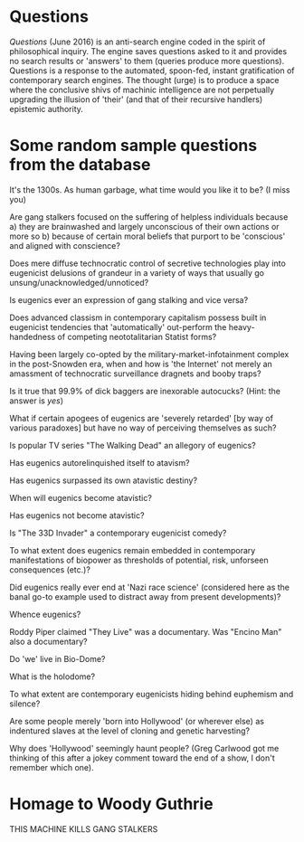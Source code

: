 # Questions
<em>Questions</em> (June 2016) is an anti-search engine coded in the spirit of philosophical inquiry. The engine saves questions asked to it and provides no search results or 'answers' to them (queries produce more questions). Questions is a response to the automated, spoon-fed, instant gratification of contemporary search engines. The thought (urge) is to produce a space where the conclusive shivs of machinic intelligence are not perpetually upgrading the illusion of 'their' (and that of their recursive handlers) epistemic authority.

# Some random sample questions from the database

It's the 1300s. As human garbage, what time would you like it to be? (I miss you)

Are gang stalkers focused on the suffering of helpless individuals because a) they are brainwashed and largely unconscious of their own actions or more so b) because of certain moral beliefs that purport to be 'conscious' and aligned with conscience?

Does mere diffuse technocratic control of secretive technologies play into eugenicist delusions of grandeur in a variety of ways that usually go unsung/unacknowledged/unnoticed?

Is eugenics ever an expression of gang stalking and vice versa?

Does advanced classism in contemporary capitalism possess built in eugenicist tendencies that 'automatically' out-perform the heavy-handedness of competing neototalitarian Statist forms?

Having been largely co-opted by the military-market-infotainment complex in the post-Snowden era, when and how is 'the Internet' not merely an amassment of technocratic surveillance dragnets and booby traps?

Is it true that 99.9% of dick baggers are inexorable autocucks? (Hint: the answer is <em>yes</em>)

What if certain apogees of eugenics are 'severely retarded' [by way of various paradoxes] but have no way of perceiving themselves as such?

Is popular TV series "The Walking Dead" an allegory of eugenics?

Has eugenics autorelinquished itself to atavism?

Has eugenics surpassed its own atavistic destiny?

When will eugenics become atavistic?

Has eugenics not become atavistic?

Is "The 33D Invader" a contemporary eugenicist comedy?

To what extent does eugenics remain embedded in contemporary manifestations of biopower as thresholds of potential, risk, unforseen consequences (etc.)?

Did eugenics really ever end at 'Nazi race science' (considered here as the banal go-to example used to distract away from present developments)?

Whence eugenics?

Roddy Piper claimed "They Live" was a documentary. Was "Encino Man" also a documentary?

Do 'we' live in Bio-Dome?

What is the holodome?

To what extent are contemporary eugenicists hiding behind euphemism and silence?

Are some people merely 'born into Hollywood' (or wherever else) as indentured slaves at the level of cloning and genetic harvesting?

Why does 'Hollywood' seemingly haunt people? (Greg Carlwood got me thinking of this after a jokey comment toward the end of a show, I don't remember which one).

# Homage to Woody Guthrie

THIS MACHINE KILLS GANG STALKERS

